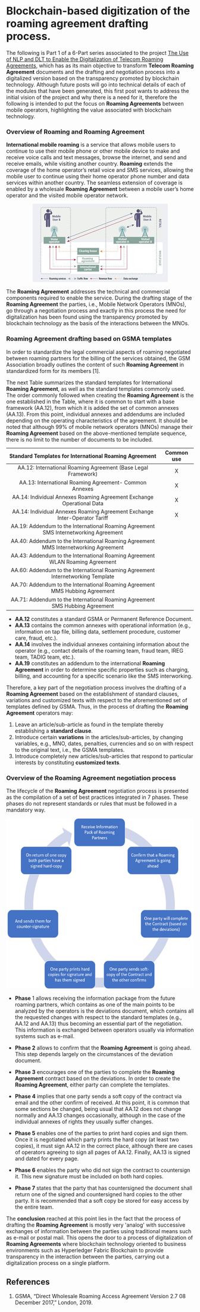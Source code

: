 # Blockchain-based digitization of the roaming agreement drafting process.

The following is Part 1 of a 6-Part series associated to the project [The Use of NLP and DLT to Enable the Digitalization of Telecom Roaming Agreements]( https://wiki.hyperledger.org/display/INTERN/Project+Plan%3A+The+Use+of+NLP+and+DLT+to+Enable+the+Digitalization+of+Telecom+Roaming+Agreements), which has as its main objective to transform **Telecom Roaming Agreement** documents and the drafting and negotiation process into a digitalized version based on the transparency promoted by blockchain technology.
Although future posts will go into technical details of each of the modules that have been generated, this first post wants to address the initial vision of the project and why there is a need for it, therefore the following is intended to put the focus on **Roaming Agreements** between mobile operators, highlighting the value associated with blockchain technology.

### Overview of Roaming and Roaming Agreement
**International mobile roaming** is a service that allows mobile users to continue to use their mobile phone or other mobile device to make and receive voice calls and text messages, browse the internet, and send and receive emails, while visiting another country. **Roaming** extends the coverage of the home operator’s retail voice and SMS services, allowing the mobile user to continue using their home operator phone number and data services within another country. The seamless extension of coverage is enabled by a wholesale **Roaming Agreement** between a mobile user’s home operator and the visited mobile operator network.

<p align="center">
  <img src=https://github.com/sfl0r3nz05/Medium/blob/main/Blockchain-based%20digitization%20of%20the%20roaming%20agreement%20drafting%20process/images/roaming_agreement.png>
</p>
 
The **Roaming Agreement** addresses the technical and commercial components required to enable the service. During the drafting stage of the **Roaming Agreement** the parties, i.e., Mobile Network Operators (MNOs), go through a negotiation process and exactly in this process the need for digitalization has been found using the transparency promoted by blockchain technology as the basis of the interactions between the MNOs.

### Roaming Agreement drafting based on GSMA templates
In order to standardize the legal commercial aspects of roaming negotiated between roaming partners for the billing of the services obtained, the GSM Association broadly outlines the content of such **Roaming Agreement** in standardized form for its members [1].

The next Table summarizes the standard templates for International **Roaming Agreement**, as well as the standard templates commonly used. The order commonly followed when creating the **Roaming Agreement** is the one established in the Table, where it is common to start with a base framework (AA.12), from which it is added the set of common annexes (AA.13). From this point, individual annexes and addendums are included depending on the operating characteristics of the agreement. It should be noted that although 99% of mobile network operators (MNOs) manage their **Roaming Agreement** based on the above-mentioned template sequence, there is no limit to the number of documents to be included.

|Standard Templates for International Roaming Agreement                              |Common use|
|:----------------------------------------------------------------------------------:|:--------:|
|AA.12: International Roaming Agreement (Base Legal Framework)	                     |X         |
|AA.13: International Roaming Agreement- Common Annexes	                             |X         |
|AA.14: Individual Annexes Roaming Agreement Exchange Operational Data	             |X         |
|AA.14: Individual Annexes Roaming Agreement Exchange Inter-Operator Tariff	         |X         |
|AA.19: Addendum to the International Roaming Agreement SMS Internetworking Agreement|	        |
|AA.40: Addendum to the International Roaming Agreement MMS Internetworking Agreement|	        |
|AA.43: Addendum to the International Roaming Agreement WLAN Roaming Agreement       |          |
|AA.60: Addendum to the International Roaming Agreement Internetworking Template     |          |
|AA.70: Addendum to the International Roaming Agreement MMS Hubbing Agreement        |	        |
|AA.71: Addendum to the International Roaming Agreement SMS Hubbing Agreement        |          |

- **AA.12** constitutes a standard GSMA or Permanent Reference Document. 
- **AA.13** contains the common annexes with operational information (e.g., information on tap file, billing data, settlement procedure, customer care, fraud, etc.). 
- **AA.14** involves the individual annexes containing information about the operator (e.g., contact details of the roaming team, fraud team, IREG team, TADIG team, etc.). 
- **AA.19** constitutes an addendum to the international **Roaming Agreement** in order to determine specific properties such as charging, billing, and accounting for a specific scenario like the SMS interworking.	

Therefore, a key part of the negotiation process involves the drafting of a **Roaming Agreement** based on the establishment of standard clauses, variations and customized texts with respect to the aforementioned set of templates defined by GSMA. Thus, in the process of drafting the **Roaming Agreement** operators may:

1. Leave an article/sub-article as found in the template thereby establishing a **standard clause**.
2. Introduce certain **variations** in the articles/sub-articles, by changing variables, e.g., MNO, dates, penalties, currencies and so on with respect to the original text, i.e., the GSMA templates.
3. Introduce completely new articles/sub-articles that respond to particular interests by constituting **customized texts**.

### Overview of the Roaming Agreement negotiation process
The lifecycle of the **Roaming Agreement** negotiation process is presented as the compilation of a set of best practices integrated in 7 phases. These phases do not represent standards or rules that must be followed in a mandatory way.
<p align="center">
<img width="572" height="457" src="https://github.com/sfl0r3nz05/Medium/blob/main/Blockchain-based%20digitization%20of%20the%20roaming%20agreement%20drafting%20process/images/negotiation_process.png">
</p>

- **Phase** 1 allows receiving the information package from the future roaming partners, which contains as one of the main points to be analyzed by the operators is the deviations document, which contains all the requested changes with respect to the standard templates (e.g., AA.12 and AA.13) thus becoming an essential part of the negotiation. This information is exchanged between operators usually via information systems such as e-mail.

- **Phase 2** allows to confirm that the **Roaming Agreement** is going ahead. This step depends largely on the circumstances of the deviation document.
- **Phase 3** encourages one of the parties to complete the **Roaming Agreement** contract based on the deviations. In order to create the **Roaming Agreement**, either party can complete the templates.
- **Phase 4** implies that one party sends a soft copy of the contract via email and the other confirm of received. At this point, it is common that some sections be changed, being usual that AA.12 does not change normally and AA.13 changes occasionally, although in the case of the individual annexes of rights they usually suffer changes.
- **Phase 5** enables one of the parties to print hard copies and sign them. Once it is negotiated which party prints the hard copy (at least two copies), it must sign AA.12 in the correct place, although there are cases of operators agreeing to sign all pages of AA.12. Finally, AA.13 is signed and dated for every page.
- **Phase 6** enables the party who did not sign the contract to countersign it. This new signature must be included on both hard copies.
- **Phase 7** states that the party that has countersigned the document shall return one of the signed and countersigned hard copies to the other party. It is recommended that a soft copy be stored for easy access by the entire team.

The **conclusion** reached at this point lies in the fact that the process of drafting the **Roaming Agreement** is mostly very 'analog' with successive exchanges of information between the parties using traditional means such as e-mail or postal mail. This opens the door to a process of digitalization of **Roaming Agreements** where blockchain technology oriented to business environments such as Hyperledger Fabric Blockchain to provide transparency in the interaction between the parties, carrying out a digitalization process on a single platform.

 ## References

 1. GSMA, “Direct Wholesale Roaming Access Agreement Version 2.7 08 December 2017,” London, 2019.